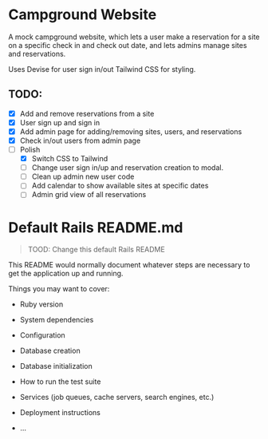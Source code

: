 # Campground Website

A mock campground website, which lets a user make a reservation for a site on
a specific check in and check out date, and lets admins manage sites and
reservations.

Uses Devise for user sign in/out Tailwind CSS for styling.

## TODO:

- [x] Add and remove reservations from a site
- [x] User sign up and sign in
- [x] Add admin page for adding/removing sites, users, and reservations
- [x] Check in/out users from admin page
- [ ] Polish
  - [x] Switch CSS to Tailwind
  - [ ] Change user sign in/up and reservation creation to modal.
  - [ ] Clean up admin new user code
  - [ ] Add calendar to show available sites at specific dates
  - [ ] Admin grid view of all reservations

# Default Rails README.md
> TOOD: Change this default Rails README

This README would normally document whatever steps are necessary to get the
application up and running.

Things you may want to cover:

* Ruby version

* System dependencies

* Configuration

* Database creation

* Database initialization

* How to run the test suite

* Services (job queues, cache servers, search engines, etc.)

* Deployment instructions

* ...
